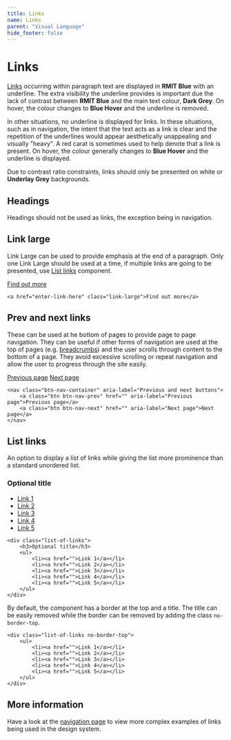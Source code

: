 ```yaml
---
title: Links
name: Links
parent: "Visual Language"
hide_footer: false
---
```

<h1 class="margin-top-zero">Links</h1>
<p><a href="">Links</a> occurring within paragraph text are displayed in <strong class="colour-rmit-blue">RMIT Blue</strong> with an underline. The extra visibility the underline provides is important due the lack of contrast between <strong class="colour-rmit-blue">RMIT Blue</strong> and the main text colour, <strong class="colour-dark-grey">Dark Grey</strong>. On hover, the colour changes to <strong class="colour-blue-hover">Blue Hover</strong> and the underline is removed.
</p>
<p>In other situations, no underline is displayed for links. In these situations, such as in navigation, the intent that the text acts as a link is clear and the repetition of the underlines would appear aesthetically unappealing and visually "heavy". A red carat is sometimes used to help denote that a link is present. On hover, the colour generally changes to <strong class="colour-blue-hover">Blue Hover</strong> and the underline is displayed.</p>
<p>Due to contrast ratio constraints, links should only be presented on white or <strong class="colour-bg-underlay-grey" style="border: 0">Underlay Grey</strong> backgrounds.</p>
<h2>Headings</h2>
<p>Headings should not be used as links, the exception being in navigation. 
</p>
<h2>Link large</h2>
<p>Link Large can be used to provide emphasis at the end of a paragraph. Only one Link Large should be used at a time, if multiple links are going to be presented, use <a href="#list-links">List links</a> component.</p>
<a href="" class="link-large">Find out more</a>
<div class="highlight">
<pre class="chroma">
<code class="language-html">&lt;a href=&quot;enter-link-here&quot; class=&quot;link-large&quot;&gt;Find out more&lt;/a&gt;</code>
</pre></div>
<h2>Prev and next links</h2>
<p>These can be used at he bottom of pages to provide page to page navigation. They can be useful if other forms of navigation are used at the top of pages (e.g. <a href="">breadcrumbs</a>) and the user scrolls through content to the bottom of a page. They avoid excessive scrolling or repeat navigation and allow the user to progress through the site easily.</p>
<nav class="btn-nav-container" aria-label="Previous and next buttons">
    <a class="btn btn-nav-prev" href="" aria-label="Previous page">Previous page</a>
    <a class="btn btn-nav-next" href="" aria-label="Next page">Next page</a>
</nav>
<div class="highlight">
<pre class="chroma">
<code class="language-html">&lt;nav class=&quot;btn-nav-container&quot; aria-label=&quot;Previous and next buttons&quot;&gt;
    &lt;a class=&quot;btn btn-nav-prev&quot; href=&quot;&quot; aria-label=&quot;Previous page&quot;&gt;Previous page&lt;/a&gt;
    &lt;a class=&quot;btn btn-nav-next&quot; href=&quot;&quot; aria-label=&quot;Next page&quot;&gt;Next page&lt;/a&gt;
&lt;/nav&gt;</code>
</pre></div>
<a name="list-links"></a>
<h2>List links</h2>
<p>An option to display a list of links while giving the list more prominence than a standard unordered list.</p>
<div class="list-of-links">
	<h3>Optional title</h3>
	<ul>
		<li><a href="">Link 1</a></li>
		<li><a href="">Link 2</a></li>
		<li><a href="">Link 3</a></li>
		<li><a href="">Link 4</a></li>
		<li><a href="">Link 5</a></li>
	</ul>
</div>
<div class="highlight">
<pre class="chroma">
<code class="language-html">&lt;div class=&quot;list-of-links&quot;&gt;
	&lt;h3&gt;Optional title&lt;/h3&gt;
	&lt;ul&gt;
		&lt;li&gt;&lt;a href=&quot;&quot;&gt;Link 1&lt;/a&gt;&lt;/li&gt;
		&lt;li&gt;&lt;a href=&quot;&quot;&gt;Link 2&lt;/a&gt;&lt;/li&gt;
		&lt;li&gt;&lt;a href=&quot;&quot;&gt;Link 3&lt;/a&gt;&lt;/li&gt;
		&lt;li&gt;&lt;a href=&quot;&quot;&gt;Link 4&lt;/a&gt;&lt;/li&gt;
		&lt;li&gt;&lt;a href=&quot;&quot;&gt;Link 5&lt;/a&gt;&lt;/li&gt;
	&lt;/ul&gt;
&lt;/div&gt;</code>
</pre></div>
<p>By default, the component has a border at the top and a title. The title can be easily removed while the border can be removed by adding the class <code>no-border-top</code>.</p>
<div class="highlight">
<pre class="chroma">
<code class="language-html">&lt;div class=&quot;list-of-links no-border-top&quot;&gt;
	&lt;ul&gt;
		&lt;li&gt;&lt;a href=&quot;&quot;&gt;Link 1&lt;/a&gt;&lt;/li&gt;
		&lt;li&gt;&lt;a href=&quot;&quot;&gt;Link 2&lt;/a&gt;&lt;/li&gt;
		&lt;li&gt;&lt;a href=&quot;&quot;&gt;Link 3&lt;/a&gt;&lt;/li&gt;
		&lt;li&gt;&lt;a href=&quot;&quot;&gt;Link 4&lt;/a&gt;&lt;/li&gt;
		&lt;li&gt;&lt;a href=&quot;&quot;&gt;Link 5&lt;/a&gt;&lt;/li&gt;
	&lt;/ul&gt;
&lt;/div&gt;</code>
</pre></div>
<h2>More information</h2>
<p>Have a look at the <a href="../../components-complex/navigation/">navigation page</a> to view more complex examples of links being used in the design system.</p>

